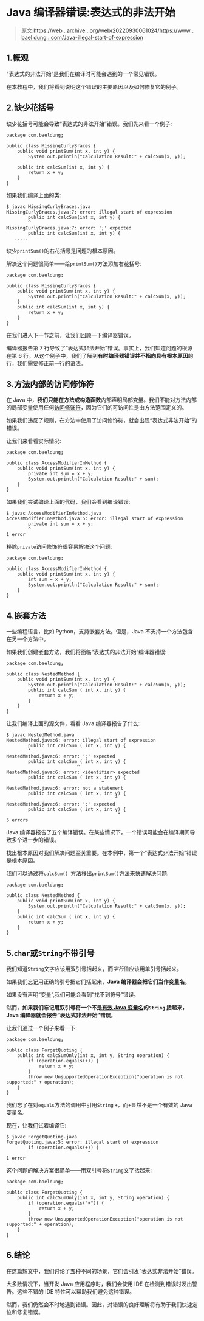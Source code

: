 # Java 编译器错误:表达式的非法开始

> 原文:[https://web . archive . org/web/20220930061024/https://www . bael dung . com/Java-illegal-start-of-expression](https://web.archive.org/web/20220930061024/https://www.baeldung.com/java-illegal-start-of-expression)

## 1.概观

“表达式的非法开始”是我们在编译时可能会遇到的一个常见错误。

在本教程中，我们将看到说明这个错误的主要原因以及如何修复它的例子。

## 2.缺少花括号

缺少花括号可能会导致“表达式的非法开始”错误。我们先来看一个例子:

```
package com.baeldung;

public class MissingCurlyBraces {
    public void printSum(int x, int y) {
        System.out.println("Calculation Result:" + calcSum(x, y));

    public int calcSum(int x, int y) {
        return x + y;
    }
}
```

如果我们编译上面的类:

```
$ javac MissingCurlyBraces.java
MissingCurlyBraces.java:7: error: illegal start of expression
        public int calcSum(int x, int y) {
        ^
MissingCurlyBraces.java:7: error: ';' expected
        public int calcSum(int x, int y) {
   ..... 
```

缺少`printSum()`的右花括号是问题的根本原因。

解决这个问题很简单——给`printSum()`方法添加右花括号:

```
package com.baeldung;

public class MissingCurlyBraces {
    public void printSum(int x, int y) {
        System.out.println("Calculation Result:" + calcSum(x, y));
    }
    public int calcSum(int x, int y) {
        return x + y;
    }
}
```

在我们进入下一节之前，让我们回顾一下编译器错误。

编译器报告第 7 行导致了“表达式非法开始”错误。事实上，我们知道问题的根源在第 6 行。从这个例子中，我们了解到**有时编译器错误并不指向具有根本原因**的行，我们需要修正前一行的语法。

## 3.方法内部的访问修饰符

在 Java 中，**我们只能在方法或构造函数**内部声明局部变量。我们不能对方法内部的局部变量使用任何[访问修饰符](/web/20220626201502/https://www.baeldung.com/java-access-modifiers)，因为它们的可访问性是由方法范围定义的。

如果我们违反了规则，在方法中使用了访问修饰符，就会出现“表达式非法开始”的错误。

让我们来看看实际情况:

```
package com.baeldung;

public class AccessModifierInMethod {
    public void printSum(int x, int y) {
        private int sum = x + y; 
        System.out.println("Calculation Result:" + sum);
    }
}
```

如果我们尝试编译上面的代码，我们会看到编译错误:

```
$ javac AccessModifierInMethod.java 
AccessModifierInMethod.java:5: error: illegal start of expression
        private int sum = x + y;
        ^
1 error
```

移除`private`访问修饰符很容易解决这个问题:

```
package com.baeldung;

public class AccessModifierInMethod {
    public void printSum(int x, int y) {
        int sum = x + y;
        System.out.println("Calculation Result:" + sum);
    }
}
```

## 4.嵌套方法

一些编程语言，比如 Python，支持嵌套方法。但是，Java 不支持一个方法包含在另一个方法中。

如果我们创建嵌套方法，我们将面临“表达式的非法开始”编译器错误:

```
package com.baeldung;

public class NestedMethod {
    public void printSum(int x, int y) {
        System.out.println("Calculation Result:" + calcSum(x, y));
        public int calcSum ( int x, int y) {
            return x + y;
        }
    }
} 
```

让我们编译上面的源文件，看看 Java 编译器报告了什么:

```
$ javac NestedMethod.java
NestedMethod.java:6: error: illegal start of expression
        public int calcSum ( int x, int y) {
        ^
NestedMethod.java:6: error: ';' expected
        public int calcSum ( int x, int y) {
                          ^
NestedMethod.java:6: error: <identifier> expected
        public int calcSum ( int x, int y) {
                                   ^
NestedMethod.java:6: error: not a statement
        public int calcSum ( int x, int y) {
                                        ^
NestedMethod.java:6: error: ';' expected
        public int calcSum ( int x, int y) {
                                         ^
5 errors
```

Java 编译器报告了五个编译错误。在某些情况下，一个错误可能会在编译期间导致多个进一步的错误。

找出根本原因对我们解决问题至关重要。在本例中，第一个“表达式非法开始”错误是根本原因。

我们可以通过将`calcSum() `方法移出`printSum()`方法来快速解决问题:

```
package com.baeldung;

public class NestedMethod {
    public void printSum(int x, int y) {
        System.out.println("Calculation Result:" + calcSum(x, y));
    }
    public int calcSum ( int x, int y) {
        return x + y;
    }
} 
```

## 5.`char`或`String`不带引号

我们知道`String`文字应该用双引号括起来，而*字符*值应该用单引号括起来。

如果我们忘记用正确的引号把它们括起来，**Java 编译器会把它们当作变量名**。

如果没有声明“变量”,我们可能会看到“找不到符号”错误。

然而，**如果我们忘记用双引号将一个不是[有效 Java 变量名](https://web.archive.org/web/20220626201502/https://docs.oracle.com/javase/tutorial/java/nutsandbolts/variables.html)的`String` 括起来，Java 编译器就会报告“表达式非法开始”错误**。

让我们通过一个例子来看一下:

```
package com.baeldung;

public class ForgetQuoting {
    public int calcSumOnly(int x, int y, String operation) {
        if (operation.equals(+)) {
            return x + y;
        }
        throw new UnsupportedOperationException("operation is not supported:" + operation);
    }
} 
```

我们忘了在对`equals`方法的调用中引用`String` `+`，而`+`显然不是一个有效的 Java 变量名。

现在，让我们试着编译它:

```
$ javac ForgetQuoting.java 
ForgetQuoting.java:5: error: illegal start of expression
        if (operation.equals(+)) {
                              ^
1 error 
```

这个问题的解决方案很简单——用双引号将`String`文字括起来:

```
package com.baeldung;

public class ForgetQuoting {
    public int calcSumOnly(int x, int y, String operation) {
        if (operation.equals("+")) {
            return x + y;
        }
        throw new UnsupportedOperationException("operation is not supported:" + operation);
    }
} 
```

## 6.结论

在这篇短文中，我们讨论了五种不同的场景，它们会引发“表达式非法开始”错误。

大多数情况下，当开发 Java 应用程序时，我们会使用 IDE 在检测到错误时发出警告。这些不错的 IDE 特性可以帮助我们避免这种错误。

然而，我们仍然会不时地遇到错误。因此，对错误的良好理解将有助于我们快速定位和修复错误。